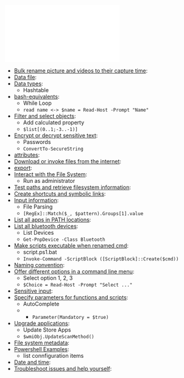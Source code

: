 
![List Powershell notes](scripts/List%20Powershell%20notes.md)

-   [Bulk rename picture and videos to their capture time](powershell/Bulk%20rename%20picture%20and%20videos%20to%20their%20capture%20time.md):
-   [Data file](powershell/Data%20file.md):
-   [Data types](powershell/Data%20types.md):
    -   Hashtable
-   [bash-equivalents](powershell/basics/bash-equivalents.md):
    -   While Loop
    -   `read name <-> $name = Read-Host -Prompt "Name"`
-   [Filter and select objects](powershell/basics/Filter%20and%20select%20objects.md):
    -   Add calculated property
    -   `$list[(0..1;-3..-1)]`
-   [Encrypt or decrypt sensitive text](powershell/Encrypt%20or%20decrypt%20sensitive%20text.md):
    -   Passwords
    -   `ConvertTo-SecureString`
-   [attributes](powershell/filesystem/attributes.md):
-   [Download or invoke files from the internet](powershell/filesystem/Download%20or%20invoke%20files%20from%20the%20internet.md):
-   [export](powershell/filesystem/export.md):
-   [Interact with the File System](powershell/filesystem/Interact%20with%20the%20File%20System.md):
    -   Run as administrator
-   [Test paths and retrieve filesystem information](powershell/filesystem/Test%20paths%20and%20retrieve%20filesystem%20information.md):
-   [Create shortcuts and symbolic links](powershell/filesystem/Create%20shortcuts%20and%20symbolic%20links.md):
-   [Input information](powershell/Input%20information.md):
    -   File Parsing
    -   `[RegEx]::Match($_, $pattern).Groups[1].value`
-   [List all apps in PATH locations](powershell/List%20all%20apps%20in%20PATH%20locations.md):
-   [List all bluetooth devices](powershell/List%20all%20bluetooth%20devices.md):
    -   List Devices
    -   `Get-PnpDevice -Class Bluetooth`
-   [Make scripts executable when renamed cmd](powershell/Make%20scripts%20executable%20when%20renamed%20cmd.md):
    -   script.ps1.bat
    -   `Invoke-Command -ScriptBlock ([ScriptBlock]::Create($cmd))`
-   [Naming convention](powershell/Naming%20convention.md):
-   [Offer different options in a command line menu](powershell/Offer%20different%20options%20in%20a%20command%20line%20menu.md):
    -   Select option 1, 2, 3
    -   `$Choice = Read-Host -Prompt "Select ..."`
-   [Sensitive input](powershell/Sensitive%20input.md):
-   [Specify parameters for functions and scripts](powershell/Specify%20parameters%20for%20functions%20and%20scripts.md):
    -   AutoComplete
    -   -   `Parameter(Mandatory = $true)`
-   [Upgrade applications](powershell/Upgrade%20applications.md):
    -   Update Store Apps
    -   `$wmiObj.UpdateScanMethod()`
-   [File system metadata](powershell/File%20system%20metadata.md):
-   [Powershell Examples](powershell/Powershell%20Examples.md):
    -   list connfiguration items
-   [Date and time](powershell/Date%20and%20time.md):
-   [Troubleshoot issues and help yourself](powershell/Troubleshoot%20issues%20and%20help%20yourself.md):